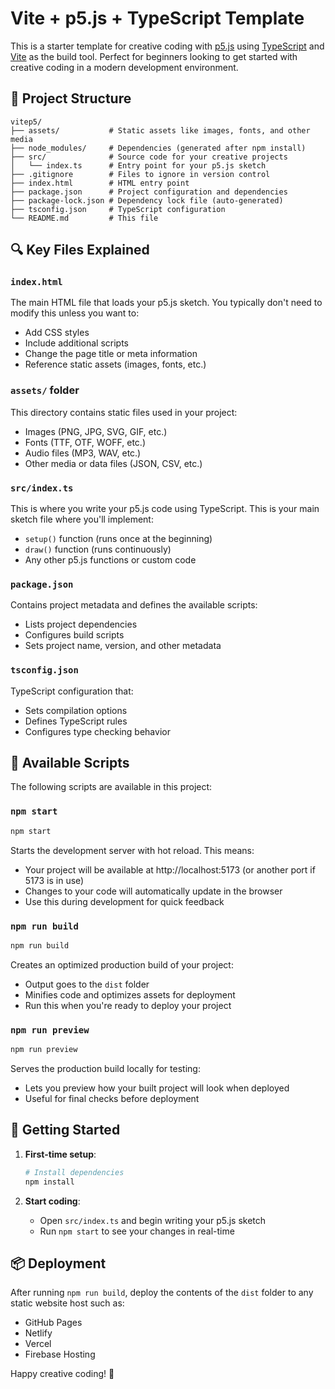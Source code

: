 # Vite + p5.js + TypeScript Template

This is a starter template for creative coding with [p5.js](https://p5js.org/) using [TypeScript](https://www.typescriptlang.org/) and [Vite](https://vitejs.dev/) as the build tool. Perfect for beginners looking to get started with creative coding in a modern development environment.

## 📁 Project Structure

```
vitep5/
├── assets/           # Static assets like images, fonts, and other media
├── node_modules/     # Dependencies (generated after npm install)
├── src/              # Source code for your creative projects
│   └── index.ts      # Entry point for your p5.js sketch
├── .gitignore        # Files to ignore in version control
├── index.html        # HTML entry point
├── package.json      # Project configuration and dependencies
├── package-lock.json # Dependency lock file (auto-generated)
├── tsconfig.json     # TypeScript configuration
└── README.md         # This file
```

## 🔍 Key Files Explained

### `index.html`
The main HTML file that loads your p5.js sketch. You typically don't need to modify this unless you want to:
- Add CSS styles
- Include additional scripts
- Change the page title or meta information
- Reference static assets (images, fonts, etc.)

### `assets/` folder
This directory contains static files used in your project:
- Images (PNG, JPG, SVG, GIF, etc.)
- Fonts (TTF, OTF, WOFF, etc.)
- Audio files (MP3, WAV, etc.)
- Other media or data files (JSON, CSV, etc.)

### `src/index.ts`
This is where you write your p5.js code using TypeScript. This is your main sketch file where you'll implement:
- `setup()` function (runs once at the beginning)
- `draw()` function (runs continuously)
- Any other p5.js functions or custom code

### `package.json`
Contains project metadata and defines the available scripts:
- Lists project dependencies
- Configures build scripts
- Sets project name, version, and other metadata

### `tsconfig.json`
TypeScript configuration that:
- Sets compilation options
- Defines TypeScript rules
- Configures type checking behavior

## 🚀 Available Scripts

The following scripts are available in this project:

### `npm start`
```bash
npm start
```
Starts the development server with hot reload. This means:
- Your project will be available at http://localhost:5173 (or another port if 5173 is in use)
- Changes to your code will automatically update in the browser
- Use this during development for quick feedback

### `npm run build`
```bash
npm run build
```
Creates an optimized production build of your project:
- Output goes to the `dist` folder
- Minifies code and optimizes assets for deployment
- Run this when you're ready to deploy your project

### `npm run preview`
```bash
npm run preview
```
Serves the production build locally for testing:
- Lets you preview how your built project will look when deployed
- Useful for final checks before deployment

## 🎨 Getting Started

1. **First-time setup**:
   ```bash
   # Install dependencies
   npm install
   ```

2. **Start coding**:
   - Open `src/index.ts` and begin writing your p5.js sketch
   - Run `npm start` to see your changes in real-time

## 📦 Deployment

After running `npm run build`, deploy the contents of the `dist` folder to any static website host such as:
- GitHub Pages
- Netlify
- Vercel
- Firebase Hosting

Happy creative coding! 🎉